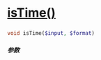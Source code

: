 [isTime()](http://twinh.github.com/widget/api/isTime)
=====================================================



### 
```php
void isTime($input, $format)
```

##### 参数

